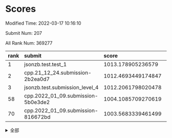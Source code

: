 # Scores

Modified Time: 2022-03-17 10:16:10

Submit Num: 207

All Rank Num: 369277

| rank |               submit               |       score        |       sigma        | pk_num |
| :--- | :--------------------------------- | :----------------- | :----------------- | :----- |
| 1    | jsonzb.test.test_1                 | 1013.178905236579  | 0.801029869461712  | 7136   |
| 2    | cpp.21_12_24.submission-2b2ea0d7   | 1012.4693449174847 | 0.8111232890396535 | 7137   |
| 3    | jsonzb.test.submission_level_4     | 1012.2061798020478 | 0.7937706565239409 | 7138   |
| 58   | cpp.2022_01_09.submission-5b0e3de2 | 1004.1085709270619 | 0.7182739840494591 | 7133   |
| 70   | cpp.2022_01_09.submission-816672bd | 1003.5683339461499 | 0.715587796697799  | 7133   |


<details>
<summary>全部</summary>

| rank |                 submit                 |       score        |       sigma        | pk_num |
| :--- | :------------------------------------- | :----------------- | :----------------- | :----- |
| 1    | jsonzb.test.test_1                     | 1013.178905236579  | 0.801029869461712  | 7136   |
| 2    | cpp.21_12_24.submission-2b2ea0d7       | 1012.4693449174847 | 0.8111232890396535 | 7137   |
| 3    | jsonzb.test.submission_level_4         | 1012.2061798020478 | 0.7937706565239409 | 7138   |
| 4    | gobigger.level_3.submission_level_3_18 | 1012.1549834775468 | 0.795611927063182  | 7137   |
| 5    | gobigger.level_3.submission_level_3_3  | 1011.8240873438555 | 0.8050087076533227 | 7131   |
| 6    | gobigger.level_3.submission_level_3_5  | 1011.5636691780725 | 0.7648577903504538 | 7135   |
| 7    | gobigger.level_3.submission_level_3_23 | 1011.5128643141663 | 0.767320891357304  | 7135   |
| 8    | gobigger.level_3.submission_level_3_34 | 1011.2620896094879 | 0.7807421505327263 | 7137   |
| 9    | gobigger.level_3.submission_level_3_9  | 1011.2378075624507 | 0.7615179445118889 | 7136   |
| 10   | gobigger.level_3.submission_level_3_2  | 1011.1789521207219 | 0.7695412043169635 | 7137   |
| 11   | gobigger.level_3.submission_level_3_47 | 1011.039085067441  | 0.7710028613130857 | 7139   |
| 12   | gobigger.level_3.submission_level_3_37 | 1011.0024266766258 | 0.7842825994029065 | 7130   |
| 13   | gobigger.level_3.submission_level_3_38 | 1010.9491187004851 | 0.7534025799090595 | 7143   |
| 14   | gobigger.level_3.submission_level_3_0  | 1010.871098872782  | 0.7833782208527531 | 7136   |
| 15   | gobigger.level_3.submission_level_3_35 | 1010.8093110211247 | 0.7831224118426906 | 7134   |
| 16   | gobigger.level_3.submission_level_3_36 | 1010.6301741808749 | 0.7654285837933865 | 7134   |
| 17   | gobigger.level_3.submission_level_3_30 | 1010.5269710736757 | 0.7752374551678665 | 7139   |
| 18   | gobigger.level_3.submission_level_3_16 | 1010.5168357840365 | 0.7744185608802455 | 7135   |
| 19   | gobigger.level_3.submission_level_3_43 | 1010.4752256777618 | 0.784701213209811  | 7134   |
| 20   | gobigger.level_3.submission_level_3_25 | 1010.4616348574194 | 0.7618673103821142 | 7143   |
| 21   | gobigger.level_3.submission_level_3_12 | 1010.4067426397208 | 0.7594689944727644 | 7135   |
| 22   | gobigger.level_3.submission_level_3_1  | 1010.3667438951101 | 0.7664897901339873 | 7138   |
| 23   | gobigger.level_3.submission_level_3_45 | 1010.3383498887082 | 0.7530351804976875 | 7132   |
| 24   | gobigger.level_3.submission_level_3_24 | 1010.306891108649  | 0.7455351779722696 | 7137   |
| 25   | gobigger.level_3.submission_level_3_39 | 1010.3025541796057 | 0.7670733656855868 | 7134   |
| 26   | gobigger.level_3.submission_level_3_13 | 1010.2909080505893 | 0.7395027632640753 | 7138   |
| 27   | gobigger.level_3.submission_level_3_27 | 1010.2351369306617 | 0.7548570072613203 | 7135   |
| 28   | gobigger.level_3.submission_level_3_6  | 1010.084233214001  | 0.7721615604475008 | 7129   |
| 29   | gobigger.level_3.submission_level_3_19 | 1010.0828927091667 | 0.746844439635475  | 7128   |
| 30   | gobigger.level_3.submission_level_3_10 | 1010.0554138849714 | 0.7661927152124798 | 7138   |
| 31   | gobigger.level_3.submission_level_3_17 | 1010.0087423304292 | 0.7588957436992131 | 7134   |
| 32   | gobigger.level_3.submission_level_3_22 | 1009.9631808361269 | 0.7460018998360907 | 7131   |
| 33   | gobigger.level_3.submission_level_3_28 | 1009.9440547806735 | 0.7531083224675411 | 7133   |
| 34   | gobigger.level_3.submission_level_3_33 | 1009.8104844002625 | 0.765354226709999  | 7134   |
| 35   | gobigger.level_3.submission_level_3_42 | 1009.8024985760115 | 0.7466632218896371 | 7136   |
| 36   | gobigger.level_3.submission_level_3_11 | 1009.7871403853975 | 0.7688316677228745 | 7132   |
| 37   | gobigger.level_3.submission_level_3_31 | 1009.7787678445234 | 0.7689208081892029 | 7137   |
| 38   | gobigger.level_3.submission_level_3_4  | 1009.7540897629085 | 0.7587053520081215 | 7137   |
| 39   | gobigger.level_3.submission_level_3_7  | 1009.7467812103758 | 0.7511254921798509 | 7132   |
| 40   | gobigger.level_3.submission_level_3_20 | 1009.737310085607  | 0.7538874306921264 | 7136   |
| 41   | gobigger.level_3.submission_level_3_44 | 1009.7124311218282 | 0.7671108658483248 | 7136   |
| 42   | gobigger.level_3.submission_level_3_48 | 1009.6792145303733 | 0.7649552898223002 | 7134   |
| 43   | gobigger.level_3.submission_level_3_29 | 1009.619818431949  | 0.7601614791876034 | 7134   |
| 44   | gobigger.level_3.submission_level_3_14 | 1009.5987443541587 | 0.7343522197766646 | 7137   |
| 45   | gobigger.level_3.submission_level_3_46 | 1009.483186185838  | 0.7590954911000409 | 7139   |
| 46   | gobigger.level_3.submission_level_3_49 | 1009.3383270818634 | 0.7385896664172273 | 7142   |
| 47   | gobigger.level_3.submission_level_3_26 | 1009.2962047151774 | 0.7551416500989487 | 7135   |
| 48   | gobigger.level_3.submission_level_3_8  | 1009.2680389273572 | 0.7589099979256702 | 7141   |
| 49   | gobigger.level_3.submission_level_3_41 | 1009.2362389980136 | 0.7643097990644158 | 7134   |
| 50   | gobigger.level_3.submission_level_3_15 | 1009.2242055990367 | 0.7572956499767314 | 7132   |
| 51   | gobigger.level_3.submission_level_3_32 | 1008.8516444685683 | 0.7488387481122827 | 7131   |
| 52   | gobigger.level_3.submission_level_3_40 | 1008.5332793322096 | 0.7458235670588912 | 7136   |
| 53   | gobigger.level_3.submission_level_3_21 | 1008.1872584514048 | 0.7556287052869687 | 7142   |
| 54   | gobigger.level_1.submission_level_1_48 | 1004.6949336717356 | 0.7236969250011192 | 7135   |
| 55   | gobigger.level_1.submission_level_1_33 | 1004.3521454842631 | 0.7257494610498133 | 7138   |
| 56   | gobigger.level_1.submission_level_1_43 | 1004.2184782130807 | 0.7202363975867572 | 7133   |
| 57   | gobigger.level_1.submission_level_1_42 | 1004.1546043449381 | 0.7191641257889689 | 7131   |
| 58   | cpp.2022_01_09.submission-5b0e3de2     | 1004.1085709270619 | 0.7182739840494591 | 7133   |
| 59   | gobigger.level_1.submission_level_1_20 | 1004.0797223878412 | 0.7167602597473686 | 7135   |
| 60   | gobigger.level_1.submission_level_1_29 | 1004.0583996960387 | 0.748374670547128  | 7132   |
| 61   | gobigger.level_1.submission_level_1_27 | 1004.0333403508636 | 0.7238877055919095 | 7138   |
| 62   | gobigger.level_1.submission_level_1_45 | 1003.962065080592  | 0.7256585698826956 | 7132   |
| 63   | gobigger.level_1.submission_level_1_36 | 1003.885370497763  | 0.7315335034306018 | 7138   |
| 64   | gobigger.level_1.submission_level_1_38 | 1003.7839086829803 | 0.7099640935173119 | 7134   |
| 65   | gobigger.level_1.submission_level_1_15 | 1003.7117924652842 | 0.7111567857291968 | 7138   |
| 66   | gobigger.level_1.submission_level_1_12 | 1003.7098718372705 | 0.7243327654448307 | 7135   |
| 67   | gobigger.level_1.submission_level_1_5  | 1003.7008574958866 | 0.7165851281683583 | 7133   |
| 68   | gobigger.level_1.submission_level_1_13 | 1003.6119272469875 | 0.728438541867252  | 7136   |
| 69   | gobigger.level_1.submission_level_1_49 | 1003.5692076840536 | 0.724433570494983  | 7134   |
| 70   | cpp.2022_01_09.submission-816672bd     | 1003.5683339461499 | 0.715587796697799  | 7133   |
| 71   | gobigger.level_1.submission_level_1_16 | 1003.5626707840345 | 0.726210016835207  | 7140   |
| 72   | gobigger.level_1.submission_level_1_18 | 1003.5310367921788 | 0.7246717013984718 | 7135   |
| 73   | gobigger.level_1.submission_level_1_46 | 1003.506784572629  | 0.7059139429046879 | 7142   |
| 74   | gobigger.level_1.submission_level_1_1  | 1003.5058718958282 | 0.712112661070374  | 7136   |
| 75   | gobigger.level_1.submission_level_1_0  | 1003.4832637253083 | 0.7100361802088979 | 7134   |
| 76   | gobigger.level_1.submission_level_1_26 | 1003.4542820643536 | 0.7160990259796626 | 7137   |
| 77   | gobigger.level_1.submission_level_1_47 | 1003.380707465887  | 0.7102191891796044 | 7139   |
| 78   | gobigger.level_1.submission_level_1_2  | 1003.3191491671927 | 0.7418264460172639 | 7134   |
| 79   | gobigger.level_1.submission_level_1_14 | 1003.2861418882751 | 0.7155865623640723 | 7129   |
| 80   | gobigger.level_1.submission_level_1_44 | 1003.2787507665738 | 0.7175325705678127 | 7137   |
| 81   | gobigger.level_1.submission_level_1_37 | 1003.2099446288564 | 0.7191703908069953 | 7140   |
| 82   | gobigger.level_1.submission_level_1_39 | 1003.071044829016  | 0.7058695761954092 | 7135   |
| 83   | gobigger.level_1.submission_level_1_17 | 1003.0426523731041 | 0.7211746914172634 | 7140   |
| 84   | gobigger.level_1.submission_level_1_23 | 1003.0168765061067 | 0.7099724399865834 | 7137   |
| 85   | gobigger.level_1.submission_level_1_19 | 1002.9298020917746 | 0.7139666446546115 | 7130   |
| 86   | gobigger.level_1.submission_level_1_4  | 1002.9081146792493 | 0.7097240838471771 | 7133   |
| 87   | gobigger.level_1.submission_level_1_7  | 1002.8817359227133 | 0.7154272540623647 | 7138   |
| 88   | gobigger.level_1.submission_level_1_22 | 1002.8771218053711 | 0.7166058869883087 | 7140   |
| 89   | gobigger.level_1.submission_level_1_35 | 1002.7577194996812 | 0.7094608014462312 | 7138   |
| 90   | gobigger.level_1.submission_level_1_3  | 1002.7504917393519 | 0.7171033858589942 | 7133   |
| 91   | gobigger.level_1.submission_level_1_40 | 1002.7016875562686 | 0.7072618613917862 | 7138   |
| 92   | gobigger.level_1.submission_level_1_34 | 1002.6722494903045 | 0.7170777551808528 | 7133   |
| 93   | gobigger.level_1.submission_level_1_24 | 1002.6584177320767 | 0.7076290795850658 | 7133   |
| 94   | gobigger.level_1.submission_level_1_9  | 1002.6513719987851 | 0.7168162764324212 | 7133   |
| 95   | gobigger.level_1.submission_level_1_31 | 1002.6468879335828 | 0.7123982195921332 | 7130   |
| 96   | gobigger.level_1.submission_level_1_11 | 1002.643411090167  | 0.717467952209096  | 7140   |
| 97   | gobigger.level_1.submission_level_1_25 | 1002.6335888411538 | 0.7184733230446487 | 7131   |
| 98   | gobigger.level_1.submission_level_1_21 | 1002.6202377893151 | 0.7073179270197987 | 7137   |
| 99   | gobigger.level_1.submission_level_1_41 | 1002.601391046884  | 0.7189699177913083 | 7133   |
| 100  | gobigger.level_1.submission_level_1_30 | 1002.5013660510956 | 0.7178436565084768 | 7141   |
| 101  | gobigger.level_1.submission_level_1_10 | 1002.499788853866  | 0.710572124253195  | 7137   |
| 102  | gobigger.level_1.submission_level_1_6  | 1002.296655250581  | 0.7145085732873112 | 7140   |
| 103  | gobigger.level_1.submission_level_1_28 | 1002.11547942926   | 0.7024223365183642 | 7139   |
| 104  | gobigger.level_1.submission_level_1_32 | 1001.8422609578664 | 0.7047448262678355 | 7135   |
| 105  | gobigger.level_1.submission_level_1_8  | 1001.7780299765501 | 0.7163572623118444 | 7133   |
| 106  | gobigger.random.submission_random_10   | 997.5652749081448  | 0.7034508250047211 | 7135   |
| 107  | gobigger.random.submission_random_17   | 997.5526396841663  | 0.6946786113579163 | 7134   |
| 108  | gobigger.random.submission_random_49   | 997.32721957398    | 0.7042907195865097 | 7134   |
| 109  | gobigger.random.submission_random_28   | 997.0172123821502  | 0.7007936431795585 | 7135   |
| 110  | gobigger.random.submission_random_4    | 996.9263406543354  | 0.6984300547831902 | 7134   |
| 111  | gobigger.random.submission_random_3    | 996.922550009767   | 0.7119154693227768 | 7141   |
| 112  | gobigger.random.submission_random_24   | 996.9049882008906  | 0.7200943297947721 | 7136   |
| 113  | gobigger.random.submission_random_43   | 996.8458429245635  | 0.7103568649892626 | 7139   |
| 114  | gobigger.random.submission_random_6    | 996.7981611169539  | 0.701722068996287  | 7138   |
| 115  | gobigger.random.submission_random_44   | 996.5515620498845  | 0.7060407371456212 | 7134   |
| 116  | gobigger.random.submission_random_46   | 996.5160454731807  | 0.711222195099397  | 7135   |
| 117  | gobigger.random.submission_random_48   | 996.4560847109019  | 0.7161023009533728 | 7131   |
| 118  | gobigger.random.submission_random_21   | 996.3901112034436  | 0.7195102624333563 | 7137   |
| 119  | gobigger.random.submission_random_33   | 996.3767812508815  | 0.7140268002372695 | 7138   |
| 120  | gobigger.random.submission_random_14   | 996.3627375745397  | 0.720755912233641  | 7138   |
| 121  | gobigger.random.submission_random_47   | 996.3471384693224  | 0.7135454731965831 | 7137   |
| 122  | gobigger.random.submission_random_15   | 996.3440719414126  | 0.7056557644069386 | 7139   |
| 123  | gobigger.random.submission_random_16   | 996.257074442189   | 0.6988332623793265 | 7135   |
| 124  | gobigger.random.submission_random_38   | 996.2530908482909  | 0.7318466203117666 | 7138   |
| 125  | gobigger.random.submission_random_12   | 996.239206481571   | 0.7052356411306931 | 7132   |
| 126  | gobigger.random.submission_random_45   | 996.1977501463336  | 0.7030562165030257 | 7138   |
| 127  | gobigger.random.submission_random_27   | 996.1591317269747  | 0.7169860627102618 | 7133   |
| 128  | gobigger.random.submission_random_36   | 996.0866209352016  | 0.7064839141402348 | 7137   |
| 129  | gobigger.random.submission_random_19   | 996.066330107012   | 0.709452992206438  | 7140   |
| 130  | gobigger.random.submission_random_29   | 995.9932508015233  | 0.7046631457294723 | 7136   |
| 131  | gobigger.random.submission_random_22   | 995.9251997273703  | 0.6935934509665456 | 7137   |
| 132  | gobigger.random.submission_random_0    | 995.8967147606301  | 0.7167962485128233 | 7137   |
| 133  | gobigger.random.submission_random_40   | 995.8762355873016  | 0.7238700545024307 | 7134   |
| 134  | gobigger.random.submission_random_2    | 995.821922842688   | 0.7053243013408584 | 7138   |
| 135  | gobigger.random.submission_random_7    | 995.813566680836   | 0.7082015349362325 | 7131   |
| 136  | gobigger.random.submission_random_32   | 995.7863759572724  | 0.7107516377157266 | 7136   |
| 137  | gobigger.random.submission_random_11   | 995.7747329712495  | 0.7095902915379361 | 7135   |
| 138  | gobigger.random.submission_random_41   | 995.6972345068887  | 0.7110388050136172 | 7139   |
| 139  | gobigger.random.submission_random_26   | 995.665107853817   | 0.7221924386237755 | 7135   |
| 140  | gobigger.random.submission_random_31   | 995.6366139356601  | 0.7355495935297656 | 7140   |
| 141  | gobigger.random.submission_random_25   | 995.5719138268773  | 0.7166806009927288 | 7137   |
| 142  | gobigger.random.submission_random_42   | 995.5573376313466  | 0.7288010811993823 | 7135   |
| 143  | gobigger.random.submission_random_23   | 995.5344456469094  | 0.715728696935611  | 7141   |
| 144  | gobigger.random.submission_random_1    | 995.5106777618331  | 0.7051603148692844 | 7133   |
| 145  | gobigger.random.submission_random_34   | 995.4625857697027  | 0.7009037632494788 | 7143   |
| 146  | gobigger.random.submission_random_18   | 995.3804366342345  | 0.7038838409814796 | 7134   |
| 147  | gobigger.random.submission_random_30   | 995.374821087657   | 0.7137347982451191 | 7140   |
| 148  | gobigger.random.submission_random_35   | 995.2962392253503  | 0.7121811243779186 | 7136   |
| 149  | gobigger.random.submission_random_39   | 995.245426687965   | 0.7088563633181674 | 7133   |
| 150  | gobigger.random.submission_random_37   | 995.1104976752646  | 0.7077653208007102 | 7129   |
| 151  | gobigger.random.submission_random_20   | 995.094855864459   | 0.7084750823231737 | 7137   |
| 152  | gobigger.random.submission_random_5    | 995.0681577172301  | 0.7053599771339725 | 7140   |
| 153  | gobigger.random.submission_random_8    | 994.9127094008023  | 0.7060958619271266 | 7136   |
| 154  | gobigger.random.submission_random_9    | 994.5806663856338  | 0.7265705956102838 | 7133   |
| 155  | gobigger.level_2.submission_level_2_22 | 994.085572992756   | 0.7416192457379857 | 7136   |
| 156  | gobigger.level_2.submission_level_2_27 | 993.7224061282126  | 0.7322030163737464 | 7137   |
| 157  | gobigger.random.submission_random_13   | 993.708501699822   | 0.7274763145642988 | 7142   |
| 158  | gobigger.level_2.submission_level_2_42 | 993.656623247573   | 0.7460365518252845 | 7139   |
| 159  | gobigger.level_2.submission_level_2_11 | 993.4361318326834  | 0.7264851196821258 | 7134   |
| 160  | gobigger.level_2.submission_level_2_12 | 993.3889456283056  | 0.722551480752519  | 7137   |
| 161  | gobigger.level_2.submission_level_2_17 | 993.3443645844658  | 0.7224368068515368 | 7134   |
| 162  | gobigger.level_2.submission_level_2_18 | 993.2538318254319  | 0.7314000535484755 | 7135   |
| 163  | gobigger.level_2.submission_level_2_32 | 993.154444661815   | 0.7367568384627022 | 7132   |
| 164  | gobigger.level_2.submission_level_2_14 | 993.1523918971869  | 0.7384139472445762 | 7136   |
| 165  | gobigger.level_2.submission_level_2_38 | 993.0354380835657  | 0.7323551978102127 | 7137   |
| 166  | gobigger.level_2.submission_level_2_43 | 992.9060177210768  | 0.7486336719324754 | 7138   |
| 167  | gobigger.level_2.submission_level_2_10 | 992.8006008758858  | 0.734186814549398  | 7138   |
| 168  | gobigger.level_2.submission_level_2_29 | 992.7166431066283  | 0.7480059377316242 | 7131   |
| 169  | gobigger.level_2.submission_level_2_37 | 992.61731930366    | 0.7123396665994064 | 7136   |
| 170  | gobigger.level_2.submission_level_2_23 | 992.6017412869036  | 0.7368222095920158 | 7137   |
| 171  | gobigger.level_2.submission_level_2_20 | 992.4320977100731  | 0.7541998902539898 | 7127   |
| 172  | gobigger.level_2.submission_level_2_41 | 992.382269168088   | 0.7341344946245126 | 7140   |
| 173  | gobigger.level_2.submission_level_2_35 | 992.3375511944243  | 0.7440787804339538 | 7132   |
| 174  | gobigger.level_2.submission_level_2_31 | 992.3225695877693  | 0.7462131754630161 | 7138   |
| 175  | gobigger.level_2.submission_level_2_24 | 992.2655090233269  | 0.7374280212076237 | 7141   |
| 176  | gobigger.level_2.submission_level_2_13 | 992.2362670456287  | 0.7406088860089843 | 7136   |
| 177  | gobigger.level_2.submission_level_2_39 | 992.2027656713487  | 0.7480185812845918 | 7139   |
| 178  | gobigger.level_2.submission_level_2_30 | 992.1526644560181  | 0.760538865625556  | 7133   |
| 179  | gobigger.level_2.submission_level_2_21 | 992.1512512761839  | 0.7293822556077679 | 7139   |
| 180  | gobigger.level_2.submission_level_2_49 | 992.1499807330948  | 0.726983891441386  | 7139   |
| 181  | gobigger.level_2.submission_level_2_34 | 992.0548000583474  | 0.7576736948251448 | 7134   |
| 182  | gobigger.level_2.submission_level_2_8  | 991.9906547386865  | 0.7331896594645001 | 7137   |
| 183  | gobigger.level_2.submission_level_2_44 | 991.9832209310485  | 0.7295612935259478 | 7141   |
| 184  | gobigger.level_2.submission_level_2_47 | 991.8483709420283  | 0.7624945197112623 | 7140   |
| 185  | gobigger.level_2.submission_level_2_33 | 991.8390753901881  | 0.7368724776705734 | 7133   |
| 186  | gobigger.level_2.submission_level_2_2  | 991.7897968658832  | 0.7455339690302292 | 7138   |
| 187  | gobigger.level_2.submission_level_2_19 | 991.7279222558724  | 0.7478860705121179 | 7136   |
| 188  | gobigger.level_2.submission_level_2_15 | 991.7200012569945  | 0.7449960393715354 | 7137   |
| 189  | gobigger.level_2.submission_level_2_5  | 991.7090225927851  | 0.7485355485002011 | 7131   |
| 190  | gobigger.level_2.submission_level_2_9  | 991.6787067187294  | 0.7562038121414261 | 7137   |
| 191  | gobigger.level_2.submission_level_2_4  | 991.5681057670312  | 0.7468549095391748 | 7134   |
| 192  | gobigger.level_2.submission_level_2_40 | 991.5135023491721  | 0.7478927116637333 | 7134   |
| 193  | gobigger.level_2.submission_level_2_28 | 991.4210119175542  | 0.749092706826846  | 7132   |
| 194  | gobigger.level_2.submission_level_2_36 | 991.4117463448835  | 0.7539305340849578 | 7140   |
| 195  | gobigger.level_2.submission_level_2_45 | 991.4102720401513  | 0.751740841170918  | 7138   |
| 196  | gobigger.level_2.submission_level_2_7  | 991.4077486258839  | 0.7544088320736788 | 7137   |
| 197  | gobigger.level_2.submission_level_2_48 | 991.3588963438704  | 0.7412608760880047 | 7137   |
| 198  | gobigger.level_2.submission_level_2_3  | 991.0595816046142  | 0.7439719956493769 | 7135   |
| 199  | gobigger.level_2.submission_level_2_16 | 990.8776865670341  | 0.7683900363320865 | 7140   |
| 200  | gobigger.level_2.submission_level_2_26 | 990.8051092206113  | 0.7718274704715871 | 7127   |
| 201  | gobigger.level_2.submission_level_2_25 | 990.7608473217463  | 0.7754130883673991 | 7132   |
| 202  | gobigger.level_2.submission_level_2_1  | 990.7515698235779  | 0.7481265335526868 | 7133   |
| 203  | gobigger.level_2.submission_level_2_0  | 990.6467268745793  | 0.7657167481040388 | 7141   |
| 204  | gobigger.level_2.submission_level_2_6  | 990.4405040553003  | 0.7601529327483232 | 7135   |
| 205  | gobigger.level_2.submission_level_2_46 | 990.3630956201775  | 0.7705281765779882 | 7136   |
| 206  | gobigger.none.submission_none_0        | 977.3199992146707  | 1.324406347482084  | 7136   |
| 207  | gobigger.none.submission_none_1        | 973.3689057274629  | 1.8064125374964637 | 7131   |

</details>